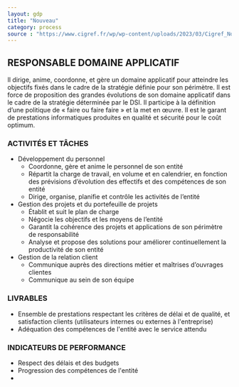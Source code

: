 ```yaml
---
layout: gdp
title: "Nouveau"
category: process
source : "https://www.cigref.fr/wp/wp-content/uploads/2023/03/Cigref_Nomenclature_des_profils_metiers_SI_complete_FR_2022v4.1.pdf"
---
```


## RESPONSABLE DOMAINE APPLICATIF

Il dirige, anime, coordonne, et gère un domaine applicatif pour atteindre les objectifs fixés dans le cadre de la stratégie définie pour son périmètre.
Il est force de proposition des grandes évolutions de son domaine applicatif dans le cadre de la stratégie déterminée par le DSI.
Il participe à la définition d’une politique de « faire ou faire faire » et la met en œuvre.
Il est le garant de prestations informatiques produites en qualité et sécurité pour le coût optimum.

### ACTIVITÉS ET TÂCHES

- Développement du personnel
  - Coordonne, gère et anime le personnel de son entité
  - Répartit la charge de travail, en volume et en calendrier, en fonction des prévisions d’évolution des effectifs et des compétences de son entité
  - Dirige, organise, planifie et contrôle les activités de l’entité
- Gestion des projets et du portefeuille de projets
  - Établit et suit le plan de charge
  - Négocie les objectifs et les moyens de l’entité
  - Garantit la cohérence des projets et applications de son périmètre de responsabilité
  - Analyse et propose des solutions pour améliorer continuellement la productivité de son entité
- Gestion de la relation client
  - Communique auprès des directions métier et maîtrises d’ouvrages clientes
  - Communique au sein de son équipe

### LIVRABLES

- Ensemble de prestations respectant les critères de délai et de qualité, et satisfaction clients (utilisateurs internes ou externes à l'entreprise)
- Adéquation des compétences de l'entité avec le service attendu

### INDICATEURS DE PERFORMANCE

- Respect des délais et des budgets
- Progression des compétences de l'entité
- 
